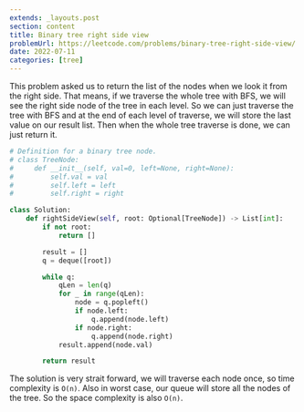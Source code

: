 ```yaml
---
extends: _layouts.post
section: content
title: Binary tree right side view
problemUrl: https://leetcode.com/problems/binary-tree-right-side-view/
date: 2022-07-11
categories: [tree]
---
```


This problem asked us to return the list of the nodes when we look it from the right side. That means, if we traverse the whole tree with BFS, we will see the right side node of the tree in each level. So we can just traverse the tree with BFS and at the end of each level of traverse, we will store the last value on our result list. Then when the whole tree traverse is done, we can just return it.

```python
# Definition for a binary tree node.
# class TreeNode:
#     def __init__(self, val=0, left=None, right=None):
#         self.val = val
#         self.left = left
#         self.right = right

class Solution:
    def rightSideView(self, root: Optional[TreeNode]) -> List[int]:
        if not root:
            return []

        result = []
        q = deque([root])

        while q:
            qLen = len(q)
            for _ in range(qLen):
                node = q.popleft()
                if node.left:
                    q.append(node.left)
                if node.right:
                    q.append(node.right)
            result.append(node.val)

        return result
```

The solution is very strait forward, we will traverse each node once, so time complexity is `O(n)`. Also in worst case, our queue will store all the nodes of the tree. So the space complexity is also `O(n)`.